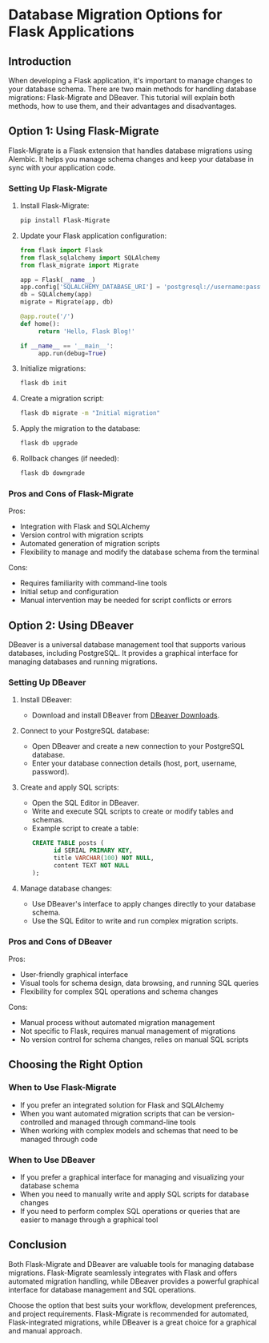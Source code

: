 # Database Migration Options for Flask Applications
## Introduction

When developing a Flask application, it's important to manage changes to your database schema. There are two main methods for handling database migrations: Flask-Migrate and DBeaver. This tutorial will explain both methods, how to use them, and their advantages and disadvantages.

## Option 1: Using Flask-Migrate

Flask-Migrate is a Flask extension that handles database migrations using Alembic. It helps you manage schema changes and keep your database in sync with your application code.

### Setting Up Flask-Migrate

1. Install Flask-Migrate:
    ```bash
    pip install Flask-Migrate
    ```

2. Update your Flask application configuration:
    ```python
    from flask import Flask
    from flask_sqlalchemy import SQLAlchemy
    from flask_migrate import Migrate

    app = Flask(__name__)
    app.config['SQLALCHEMY_DATABASE_URI'] = 'postgresql://username:password@localhost/flask_blog'
    db = SQLAlchemy(app)
    migrate = Migrate(app, db)

    @app.route('/')
    def home():
         return 'Hello, Flask Blog!'

    if __name__ == '__main__':
         app.run(debug=True)
    ```

3. Initialize migrations:
    ```bash
    flask db init
    ```

4. Create a migration script:
    ```bash
    flask db migrate -m "Initial migration"
    ```

5. Apply the migration to the database:
    ```bash
    flask db upgrade
    ```

6. Rollback changes (if needed):
    ```bash
    flask db downgrade
    ```

### Pros and Cons of Flask-Migrate

Pros:
- Integration with Flask and SQLAlchemy
- Version control with migration scripts
- Automated generation of migration scripts
- Flexibility to manage and modify the database schema from the terminal

Cons:
- Requires familiarity with command-line tools
- Initial setup and configuration
- Manual intervention may be needed for script conflicts or errors

## Option 2: Using DBeaver

DBeaver is a universal database management tool that supports various databases, including PostgreSQL. It provides a graphical interface for managing databases and running migrations.

### Setting Up DBeaver

1. Install DBeaver:
    - Download and install DBeaver from [DBeaver Downloads](https://dbeaver.io/download/).

2. Connect to your PostgreSQL database:
    - Open DBeaver and create a new connection to your PostgreSQL database.
    - Enter your database connection details (host, port, username, password).

3. Create and apply SQL scripts:
    - Open the SQL Editor in DBeaver.
    - Write and execute SQL scripts to create or modify tables and schemas.
    - Example script to create a table:
      ```sql
      CREATE TABLE posts (
            id SERIAL PRIMARY KEY,
            title VARCHAR(100) NOT NULL,
            content TEXT NOT NULL
      );
      ```

4. Manage database changes:
    - Use DBeaver's interface to apply changes directly to your database schema.
    - Use the SQL Editor to write and run complex migration scripts.

### Pros and Cons of DBeaver

Pros:
- User-friendly graphical interface
- Visual tools for schema design, data browsing, and running SQL queries
- Flexibility for complex SQL operations and schema changes

Cons:
- Manual process without automated migration management
- Not specific to Flask, requires manual management of migrations
- No version control for schema changes, relies on manual SQL scripts

## Choosing the Right Option

### When to Use Flask-Migrate

- If you prefer an integrated solution for Flask and SQLAlchemy
- When you want automated migration scripts that can be version-controlled and managed through command-line tools
- When working with complex models and schemas that need to be managed through code

### When to Use DBeaver

- If you prefer a graphical interface for managing and visualizing your database schema
- When you need to manually write and apply SQL scripts for database changes
- If you need to perform complex SQL operations or queries that are easier to manage through a graphical tool

## Conclusion

Both Flask-Migrate and DBeaver are valuable tools for managing database migrations. Flask-Migrate seamlessly integrates with Flask and offers automated migration handling, while DBeaver provides a powerful graphical interface for database management and SQL operations.

Choose the option that best suits your workflow, development preferences, and project requirements. Flask-Migrate is recommended for automated, Flask-integrated migrations, while DBeaver is a great choice for a graphical and manual approach.
